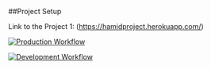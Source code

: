 ##Project Setup

Link to the Project 1:
(https://hamidproject.herokuapp.com/)

[![Production Workflow](https://github.com/HamidRazavi7/Project1/actions/workflows/prod.yml/badge.svg)](https://github.com/HamidRazavi7/Project1/actions/workflows/prod.yml)

[![Development Workflow](https://github.com/HamidRazavi7/Project1/actions/workflows/dev.yml/badge.svg)](https://github.com/HamidRazavi7/Project1/actions/workflows/dev.yml)
